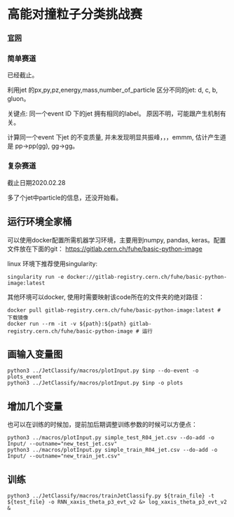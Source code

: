 # 高能对撞粒子分类挑战赛
### [官网](https://www.biendata.com/competition/jet/)
### 简单赛道
已经截止。

利用jet 的px,py,pz,energy,mass,number_of_particle 区分不同的jet: d, c, b, gluon。

关键点: 同一个event ID 下的jet 拥有相同的label。 原因不明，可能跟产生机制有关。

计算同一个event 下jet 的不变质量, 并未发现明显共振峰，，，emmm, 估计产生道是 pp->pp(gg), gg->gg。

### 复杂赛道
截止日期2020.02.28

多了个jet中particle的信息，还没开始看。

## 运行环境全家桶
可以使用docker配置所需机器学习环境，主要用到numpy, pandas, keras。配置文件放在下面的git：
https://gitlab.cern.ch/fuhe/basic-python-image

linux 环境下推荐使用singularity:
```
singularity run -e docker://gitlab-registry.cern.ch/fuhe/basic-python-image:latest
```

其他环境可以docker, 使用时需要映射该code所在的文件夹的绝对路径：
```
docker pull gitlab-registry.cern.ch/fuhe/basic-python-image:latest # 下载镜像
docker run --rm -it -v ${path}:${path} gitlab-registry.cern.ch/fuhe/basic-python-image # 运行
```

## 画输入变量图
```
python3 ../JetClassify/macros/plotInput.py $inp --do-event -o plots_event
python3 ../JetClassify/macros/plotInput.py $inp -o plots
```

## 增加几个变量
也可以在训练的时候加，提前加后期调整训练参数的时候可以方便点：
```
python3 ../macros/plotInput.py simple_test_R04_jet.csv --do-add -o Input/ --outname="new_test_jet.csv"
python3 ../macros/plotInput.py simple_train_R04_jet.csv --do-add -o Input/ --outname="new_train_jet.csv"
```

## 训练
```
python3 ../JetClassify/macros/trainJetClassify.py ${train_file} -t ${test_file} -o RNN_xaxis_theta_p3_evt_v2 &> log_xaxis_theta_p3_evt_v2 & 
```
